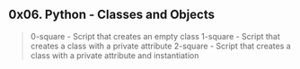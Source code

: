 ## 0x06. Python - Classes and Objects

> 0-square - Script that creates an empty class
> 1-square - Script that creates a class with a private attribute
> 2-square - Script that creates a class with a private attribute and instantiation

